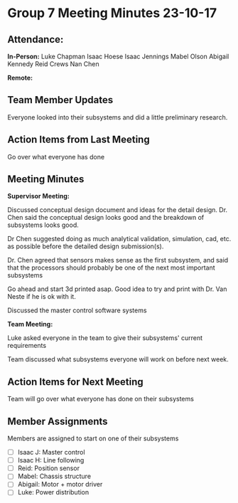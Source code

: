 # Group 7 Meeting Minutes 23-10-17

## Attendance:

**In-Person:**
Luke Chapman
Isaac Hoese
Isaac Jennings
Mabel Olson
Abigail Kennedy
Reid Crews
Nan Chen

**Remote:**


## Team Member Updates

Everyone looked into their subsystems and did a little preliminary research.

## Action Items from Last Meeting

Go over what everyone has done

## Meeting Minutes

**Supervisor Meeting:**

Discussed conceptual design document and ideas for the detail design. Dr. Chen said the conceptual design looks good and the breakdown of subsystems looks good.

Dr Chen suggested doing as much analytical validation, simulation, cad, etc. as possible before the detailed design submission(s).

Dr. Chen agreed that sensors makes sense as the first subsystem, and said that the processors should probably be one of the next most important subsystems

Go ahead and start 3d printed asap. Good idea to try and print with Dr. Van Neste if he is ok with it.

Discussed the master control software systems

**Team Meeting:**

Luke asked everyone in the team to give their subsystems' current requirements

Team discussed what subsystems everyone will work on before next week.

## Action Items for Next Meeting

Team will go over what everyone has done on their subsystems

## Member Assignments

Members are assigned to start on one of their subsystems

- [ ] Isaac J: Master control
- [ ] Isaac H: Line following
- [ ] Reid: Position sensor
- [ ] Mabel: Chassis structure
- [ ] Abigail: Motor + motor driver
- [ ] Luke: Power distribution